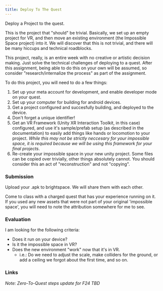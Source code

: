 ```yaml
---
title: Deploy To The Quest
---
```

Deploy a Project to the quest.

This is the project that "should" be trivial. Basically, we set up an empty project for VR, and then move an existing environment (the Impossible Space project) into it. We will discover that this is not trivial, and there will be many hiccups and technical roadblocks.

This project, really, is an entire week with no creative or artistic decision making. Just solve the technical challenges of deploying to a quest. After this assignment, being able to do this on your own will be assumed, so consider "research/internalize the process" as part of the assignment.

To do this project, you will need to do a few things:

1. Set up your meta account for development, and enable developer mode on your quest.
1. Set up your computer for building for android devices.
1. Get a project configured and succesfully building, and deployed to the device.
2. Don't forget a unique identifier!
3. Get an VR Framework (Unity XR Interaction Toolkit, in this case) configured, and use it's sample/prefab setup (as described in the documentation) to easily add things like hands or locomotion to your project. *While this may not be strictly neccesary for your impossible space, it is required because we will be using this framework for your final projects*.
4. Re-create your impossible space in your new unity project. Some files can be copied over trivially, other things absolutely cannot. You should consider this an act of "reconstruction" and not "copying".

### Submission
Upload your .apk to brightspace. We will share them with each other.

Come to class with a charged quest that has your experience running on it. If you used any new assets that were not part of your original 'impossible space', you will need to note the attribution somewhere for me to see.

### Evaluation
I am looking for the following criteria:

- Does it run on your device?
- Is it the impossible space in VR?
- Does the new environment "work" now that it's in VR.
  - i.e.: Do we need to adjust the scale, make colliders for the ground, or add a ceiling we forgot about the first time, and so on.

### Links

*Note: Zero-To-Quest steps update for F24 TBD*
